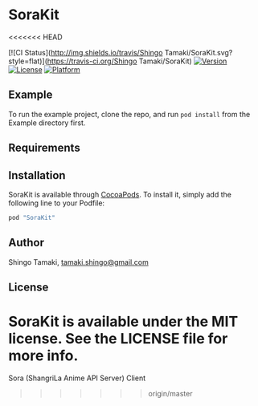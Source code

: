 # SoraKit
<<<<<<< HEAD

[![CI Status](http://img.shields.io/travis/Shingo Tamaki/SoraKit.svg?style=flat)](https://travis-ci.org/Shingo Tamaki/SoraKit)
[![Version](https://img.shields.io/cocoapods/v/SoraKit.svg?style=flat)](http://cocoapods.org/pods/SoraKit)
[![License](https://img.shields.io/cocoapods/l/SoraKit.svg?style=flat)](http://cocoapods.org/pods/SoraKit)
[![Platform](https://img.shields.io/cocoapods/p/SoraKit.svg?style=flat)](http://cocoapods.org/pods/SoraKit)

## Example

To run the example project, clone the repo, and run `pod install` from the Example directory first.

## Requirements

## Installation

SoraKit is available through [CocoaPods](http://cocoapods.org). To install
it, simply add the following line to your Podfile:

```ruby
pod "SoraKit"
```

## Author

Shingo Tamaki, tamaki.shingo@gmail.com

## License

SoraKit is available under the MIT license. See the LICENSE file for more info.
=======
Sora (ShangriLa Anime API Server) Client
>>>>>>> origin/master

